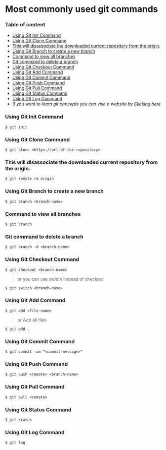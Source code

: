 # Most commonly used git commands

### Table of content

- [Using Git Init Command](###using-git-init-command)
- [Using Git Clone Command](#using-git-clone-command)
- [This will disassociate the downloaded current repository from the origin.](#this-will-disassociate-the-downloaded-current-repository-from-the-origin)
- [Using Git Branch to create a new branch](#using-git-branch-to-create-a-new-branch)
- [Command to view all branches](#command-to-view-all-branches)
- [Git command to delete a branch](#git-command-to-delete-a-branch)
- [Using Git Checkout Command](#using-git-checkout-command)
- [Using Git Add Command](#using-git-add-command)
- [Using Git Commit Command](#using-git-commit-command)
- [Using Git Push Command](#using-git-push-command)
- [Using Git Pull Command](#using-git-pull-command)
- [Using Git Status Command](#using-git-status-command)
- [Using Git Log Command](#using-git-log-command)
- <i>If you want to learn git concepts you can visit a website by <a href='https://dev.to/unseenwizzard/learn-git-concepts-not-commands-4gjc'>Clicking here</a></i>

### Using Git Init Command

    $ git init

### Using Git Clone Command

    $ git clone <https://url-of-the-repository>

### This will disassociate the downloaded current repository from the origin.

    $ git remote rm origin

### Using Git Branch to create a new branch

    $ git branch <branch-name>

### Command to view all branches

    $ git branch

### Git command to delete a branch

    $ git branch -d <branch-name>

### Using Git Checkout Command

    $ git checkout <branch-name>

> or you can use switch instead of checkout

    $ git switch <branch-name>

### Using Git Add Command

    $ git add <file-name>

> or Add all files

    $ git add .

### Using Git Commit Command

    $ git commit -am “<commit-message>”

### Using Git Push Command

    $ git push <remote> <branch-name>

### Using Git Pull Command

    $ git pull <remote>

### Using Git Status Command

    $ git status

### Using Git Log Command

    $ git log
